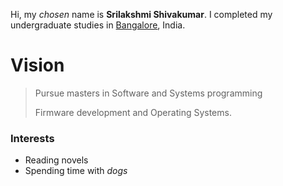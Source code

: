
Hi, my *chosen* name is **Srilakshmi Shivakumar**. I completed my undergraduate studies in <span style="color:blue">[Bangalore](https://en.wikipedia.org/wiki/Bangalore)</span>, India.

# Vision

> Pursue masters in Software and Systems programming
>
> Firmware development and Operating Systems.
>

### Interests
  - Reading novels
  - Spending time with _*dogs*_
  
